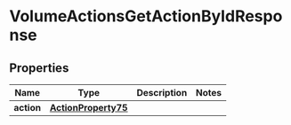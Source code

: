 

# VolumeActionsGetActionByIdResponse


## Properties

| Name | Type | Description | Notes |
|------------ | ------------- | ------------- | -------------|
|**action** | [**ActionProperty75**](ActionProperty75.md) |  |  |




